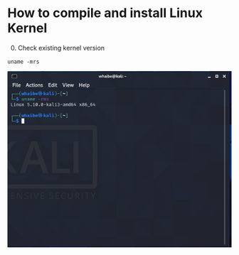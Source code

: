 # How to compile and install Linux Kernel

0. Check existing kernel version

```
uname -mrs
```
 
![Check Kernel Version before](images/version.jpeg)

